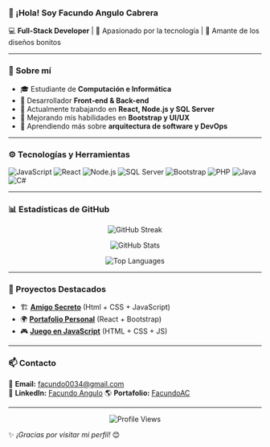 ### 👋 ¡Hola! Soy **Facundo Angulo Cabrera**

💻 **Full-Stack Developer** | 🚀 Apasionado por la tecnología | 🎨 Amante de los diseños bonitos

---

### 📌 Sobre mí
- 🎓 Estudiante de **Computación e Informática**
- 🔧 Desarrollador **Front-end & Back-end**
- 📌 Actualmente trabajando en **React, Node.js y SQL Server**
- 🎯 Mejorando mis habilidades en **Bootstrap y UI/UX**
- 🌱 Aprendiendo más sobre **arquitectura de software y DevOps**

---

### ⚙️ Tecnologías y Herramientas

![JavaScript](https://img.shields.io/badge/-JavaScript-F7DF1E?style=flat&logo=javascript&logoColor=black)
![React](https://img.shields.io/badge/-React-61DAFB?style=flat&logo=react&logoColor=black)
![Node.js](https://img.shields.io/badge/-Node.js-339933?style=flat&logo=node.js&logoColor=white)
![SQL Server](https://img.shields.io/badge/-SQL%20Server-CC2927?style=flat&logo=microsoft-sql-server&logoColor=white)
![Bootstrap](https://img.shields.io/badge/-Bootstrap-7952B3?style=flat&logo=bootstrap&logoColor=white)
![PHP](https://img.shields.io/badge/-PHP-777BB4?style=flat&logo=php&logoColor=white)
![Java](https://img.shields.io/badge/-Java-007396?style=flat&logo=java&logoColor=white)
![C#](https://img.shields.io/badge/-C%23-239120?style=flat&logo=c-sharp&logoColor=white)

---

### 📊 Estadísticas de GitHub

<p align="center">
  <img src="https://github-readme-streak-stats.herokuapp.com/?user=FacundoAC&theme=dracula" alt="GitHub Streak"/>
</p>

<p align="center">
  <img src="https://github-readme-stats.vercel.app/api?username=FacundoAC&show_icons=true&theme=dracula&count_private=true" alt="GitHub Stats"/>
</p>

<p align="center">
  <img src="https://github-readme-stats.vercel.app/api/top-langs/?username=FacundoAC&layout=compact&theme=dracula&langs_count=10" alt="Top Languages"/>
</p>

---

### 🚀 Proyectos Destacados
- 🏗 **[Amigo Secreto](https://facundoac.github.io/Amigo-Secreto-/)** (Html + CSS + JavaScript)
- 🌍 **[Portafolio Personal](https://github.com/FacundoAC/mi-portafolio)** (React + Bootstrap)
- 🎮 **[Juego en JavaScript](https://juego-adivinanza-five.vercel.app/)** (HTML + CSS + JS)

---

### 📫 Contacto
📩 **Email:** [facundo0034@gmail.com](https://mail.google.com/mail/u/0/?tab=rm&ogbl#inbox?compose=DmwnWrRrmJWcsbFptCVnrJBxqrKLpZkvMRHsfzKkjZSvzZgKjzQcdxNcvmjWPTtPJlfVfpJTlfql)  
💼 **LinkedIn:** [Facundo Angulo](https://www.linkedin.com/in/facundo-angulo-95287a291/)
🌎 **Portafolio:** [FacundoAC](https://github.com/FacundoAC)

---

<p align="center">
  <img src="https://komarev.com/ghpvc/?username=FacundoAC&color=blue" alt="Profile Views"/>
</p>

✨ _¡Gracias por visitar mi perfil!_ 😊
